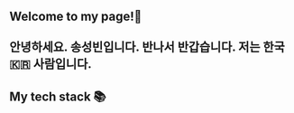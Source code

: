 
<h2>Welcome to my page!👋
<br>
<br>
안녕하세요. 송성빈입니다. 반나서 반갑습니다. 저는 한국🇰🇷 사람입니다.</h2>

<h2> My tech stack 📚 </h2>




<!--
**SongSeongBeen/SongSeongBeen** is a ✨ _special_ ✨ repository because its `README.md` (this file) appears on your GitHub profile.

Here are some ideas to get you started:

- 🔭 I’m currently working on ...
- 🌱 I’m currently learning ...
- 👯 I’m looking to collaborate on ...
- 🤔 I’m looking for help with ...
- 💬 Ask me about ...
- 📫 How to reach me: ...
- 😄 Pronouns: ...
- ⚡ Fun fact: ...
-->
